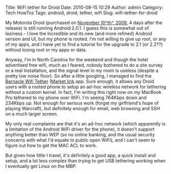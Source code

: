 Title: WiFi tether for Droid
Date: 2010-08-15 10:29
Author: admin
Category: Tech HowTos
Tags: android, droid, tether, wifi
Slug: wifi-tether-for-droid

My Motorola Droid (purchased on [November 10^th^,
2009](/2009/11/droid/), 4 days after the release) is still running
Android 2.0.1. I guess this is somewhat out of laziness - I love the
Incredible and its new (and more refined) Android version and UI, but my
phone is rooted. I'm not willing to give up root, or any of my apps, and
I have yet to find a tutorial for the upgrade to 2.1 (or 2.2??) without
losing root or my apps or data.

Anyway, I'm in North Carolina for the weekend and though the hotel
advertised free wifi, much as I feared, nobody bothered to do a site
survey or a real installation, and the signal level in my room is
useless (despite a pretty low noise floor). So after a little googling,
I managed to find the [Barnacle Wifi
Tether](http://szym.net/projects/barnacle/) ([Market
link](market://search?q=pname:net.szym.barnacle) app. Sure enough, it
allows any Droid users with a rooted phone to setup an ad-hoc wireless
network for tethering without a custom kernel. In fact, I'm writing this
right now on my MacBook Pro tethered to my phone over WiFi. I'm seeing
764Kbps down and 234Kbps up. Not enough for serious work (forget my
girlfriend's hope of playing Warcraft), but definitely enough for email,
web browsing and SSH on a much larger screen.

My only real complaints are that it's an ad-hoc network (which
apparently is a limitation of the Android WiFi driver for the phone), it
doesn't support anything better than WEP (so no online banking, and the
usual security concerns with what I'd equate to public open WiFi), and I
can't seem to figure out how to get the MAC ACL to work.

But given how little I travel, it's definitely a good app, a quick
install and setup, and a lot less complex than trying to get USB
tethering working when I eventually get Linux on the MBP.
